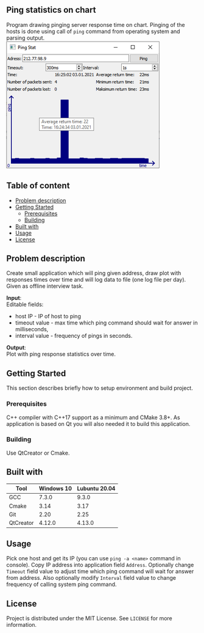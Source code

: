 ## Ping statistics on chart
Program drawing pinging server response time on chart. Pinging of the hosts is done using call of `ping` command from operating system and parsing output.   
![](screen.png?raw=true "")

## Table of content
- [Problem description](#problem-description)
- [Getting Started](#getting-started)
  * [Prerequisites](#prerequisites)
  * [Building](#building)
- [Built with](#built-with)
- [Usage](#usage)
- [License](#license)

## Problem description
Create small application which will ping given address, draw plot with responses times over time and will log data to file (one log file per day).  
Given as offline interview task.

**Input**:  
Editable fields:
- host IP - IP of host to ping
- timeout value - max time which ping command should wait for answer in milliseconds,
- interval value - frequency of pings in seconds.

**Output**:  
Plot with ping response statistics over time.

## Getting Started
This section describes briefly how to setup environment and build project.

### Prerequisites
C++ compiler with C++17 support as a minimum and CMake 3.8+. As application is based on Qt you will also needed it to build this application.

### Building
Use QtCreator or Cmake.  

## Built with
| Tool |  Windows 10 | Lubuntu 20.04 |
| --- | --- | --- |
| GCC | 7.3.0 | 9.3.0 |
| Cmake | 3.14 | 3.17 |
| Git | 2.20 | 2.25 |
| QtCreator | 4.12.0 | 4.13.0 |

## Usage
Pick one host and get its IP (you can use `ping -a <name>` command in console). Copy IP address into application field `Address`. Optionally change `Timeout` field value to adjust time which ping command will wait for answer from address. Also optionally modify `Interval` field value to change frequency of calling system ping command.

## License
Project is distributed under the MIT License. See `LICENSE` for more information.
